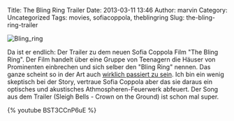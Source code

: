 Title: The Bling Ring Trailer
Date: 2013-03-11 13:46
Author: marvin
Category: Uncategorized
Tags: movies, sofiacoppola, theblingring
Slug: the-bling-ring-trailer

![Bling_ring]({static}/images/Bling_ring.jpg)

Da ist er endlich: Der Trailer zu dem neuen Sofia Coppola Film "The
Bling Ring". Der Film handelt über eine Gruppe von Teenagern die Häuser
von Prominenten einbrechen und sich selber den "Bling Ring" nennen. Das
ganze scheint so in der Art auch [wirklich passiert zu
sein](https://en.wikipedia.org/wiki/Bling_Ring). Ich bin ein wenig
skeptisch bei der Story, vertraue Sofia Coppola aber das sie daraus ein
optisches und akustisches Athmospheren-Feuerwerk abfeuert. Der Song aus
dem Trailer (Sleigh Bells - Crown on the Ground) ist schon mal super.

{% youtube BST3CCnP6uE %}

